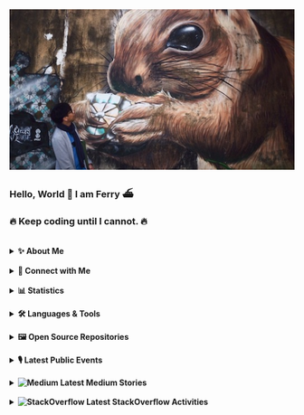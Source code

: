 <img alt="me" src="me.jpeg">

### Hello, World 👋 I am Ferry ⛴️

### 🔥 Keep coding until I cannot. 🔥
<br/>
<details>
<summary><b>✨ About Me</b></summary>

ex-Senior Staff Engineer of [WATI.io (Clare.AI)](https://www.wati.io/). 

Current Software Engineer in [SHI International Corporation](https://www.shi.com/).

Owner of a software development company [VerdantSparks](https://verdantsparks.io).

Husband of my lovely wife and parent of three cats. 🐈 🐈 🐈

Love rodents 🐀 🐿️ 🐹 and one of my 🐁 was named Hello.

ActionScript was my favourite language before the death of Flash. Now I focus on C#.

- 🌎 I'm currently living in Milton Keynes, United Kingdom. 🇬🇧
- 🔭 I’m currently working on `Everything In C#`.
- 🌱 I’m currently learning software craftsmanship.
- 💬 Ask me about C# and Vue on my [website](ferrywl.to):
- ⚡ Fun fact:
    - My name Ferry comes from the Chinese nickname called by my family members, which is simply the abbreviation of my Chinese name. It pronounces the same as Ferry in Cantonese (渡輪).
    - Although I have 3 cats. I love rodents more. Once I feed 20+ hamsters from rescue.
    - 🇹🇼 I lived in Taiwan for 2 years.
    - 🇬🇧 I'm almost living in the UK for 1 year.
    - 🇭🇰 Hong Kong is my home country.
</details>
<br/>
<details>
  <summary><b>🔗 Connect with Me</b></summary>
  <table><tr>
      <td><a href="https://www.linkedin.com/in/ferry-to-2a905720/" target="_blank">
          <img alt="LinkedIn" src="https://img.shields.io/badge/Linkedin-Profile-%23008000?logo=linkedin&style=flat&labelColor=222426" />
      </a></td>
      <td><a href="https://ferrywlto.medium.com" target="_blank">
          <img alt="Medium" src="https://img.shields.io/badge/Medium-Profile-%23008000?logo=medium&style=flat&labelColor=222426" />
      </a></td>
      <td><a href="https://stackoverflow.com/users/2952180/masterwil" target="_blank">
          <img alt="StackOverflow" src="https://img.shields.io/badge/Stackoverflow-Profile-%23008000?logo=stackoverflow&style=flat&labelColor=222426" />
      </a></td>
  </tr></table>
</details>
<br/>
<details>
  <summary><b>📊 Statistics</b></summary>
  <br/>
  <img height="180em" alt="GitHub Stats" src="https://github-readme-stats.vercel.app/api?username=ferrywlto&show_icons=true&hide_border=true&count_private=true&include_all_commits=true&custom_title=My GitHub Stats&title_color=f8deb8&bg_color=111111&text_color=aaaaaa&icon_color=00d9a8" />
  <img height="180em" alt="Language Stats" src="https://github-readme-stats.vercel.app/api/top-langs/?username=ferrywlto&layout=compact&langs_count=8&hide=HTML,CSS,ASP&hide_border=true&title_color=f8deb8&bg_color=111111&text_color=aaaaaa" />
  <img height="180em" alt="GitHub Streak" src="http://github-readme-streak-stats.herokuapp.com?user=ferrywlto&theme=highcontrast&hide_border=true&date_format=j%20M%5B%20Y%5D&background=111111&ring=f8deb8&fire=00d9a8&stroke=aaaaaa&border=f8deb8&currStreakNum=f8deb8&sideNums=f8deb8&currStreakLabel=aaaaaa&sideLabels=aaaaaa&dates=00d9a8">
  <img height="180em" alt="WakaTime Stats" src="https://github-readme-stats.vercel.app/api/wakatime?username=ferrywlto&hide_border=true&title_color=f8deb8&bg_color=111111&text_color=aaaaaa" />
</details>
<br/>
<details>
  <summary><b>🛠️ Languages & Tools</b></summary>
  <br/>
  <img alt="medium" src="https://img.shields.io/badge/C%23-%23008000?&style=flat&labelColor=111111" />
  <img alt="medium" src="https://img.shields.io/badge/JavaScript-%23008000?logo=javascript&style=flat&labelColor=111111" />
  <img alt="medium" src="https://img.shields.io/badge/TypeScript-%23008000?logo=typescript&style=flat&labelColor=111111" />
  <img alt="medium" src="https://img.shields.io/badge/Python-%23008000?logo=Python&style=flat&labelColor=111111" />
  <img alt="medium" src="https://img.shields.io/badge/C++-%23008000?logo=cplusplus&style=flat&labelColor=111111" />
  <br/>
  <img alt="medium" src="https://img.shields.io/badge/.NET-%23008000?logo=dotnet&style=flat&labelColor=111111" />
  <img alt="medium" src="https://img.shields.io/badge/Blazor-%23008000?logo=blazor&style=flat&labelColor=111111" />
  <img alt="medium" src="https://img.shields.io/badge/MAUI-%23008000?logo=xamarin&style=flat&labelColor=111111" />
  <img alt="medium" src="https://img.shields.io/badge/Jupyter Notebook-%23008000?logo=Jupyter&style=flat&labelColor=111111" />
  <br/>
  <img alt="medium" src="https://img.shields.io/badge/Astro-%23008000?logo=astro&style=flat&labelColor=111111" />
  <img alt="medium" src="https://img.shields.io/badge/Alpine.js-%23008000?logo=alpinedotjs&style=flat&labelColor=111111" />
  <img alt="medium" src="https://img.shields.io/badge/Vue.js-%23008000?logo=vuedotjs&style=flat&labelColor=111111" />
  <img alt="medium" src="https://img.shields.io/badge/Vuetify-%23008000?logo=vuetify&style=flat&labelColor=111111" />
  <br/>
  <img alt="medium" src="https://img.shields.io/badge/GCP-%23008000?logo=googlecloud&style=flat&labelColor=111111" />
  <img alt="medium" src="https://img.shields.io/badge/Azure-%23008000?logo=microsoftazure&style=flat&labelColor=111111" />
  <img alt="medium" src="https://img.shields.io/badge/AWS-%23008000?logo=amazonwebservices&style=flat&labelColor=111111" />
  <br/>
  <img alt="medium" src="https://img.shields.io/badge/Firebase-%23008000?logo=firebase&style=flat&labelColor=111111" />
  <img alt="medium" src="https://img.shields.io/badge/MongoDB-%23008000?logo=mongodb&style=flat&labelColor=111111" />
  <img alt="medium" src="https://img.shields.io/badge/MySQL-%23008000?logo=mysql#4479A1&style=flat&labelColor=111111" />
  <img alt="medium" src="https://img.shields.io/badge/SQL Server-%23008000?logo=microsoftsqlserver&style=flat&labelColor=111111" />
  <img alt="medium" src="https://img.shields.io/badge/SQLite-%23008000?logo=sqlite&style=flat&labelColor=111111" />
  <br/>
  <img alt="medium" src="https://img.shields.io/badge/Docker-%23008000?logo=docker&style=flat&labelColor=111111" />
  <img alt="medium" src="https://img.shields.io/badge/Kubernetes-%23008000?logo=kubernetes&style=flat&labelColor=111111" />
  <img alt="medium" src="https://img.shields.io/badge/Jenkins-%23008000?logo=jenkins&style=flat&labelColor=111111" />
  <br/>
  <img alt="medium" src="https://img.shields.io/badge/Slack-%23008000?logo=slack&style=flat&labelColor=111111" />
  <img alt="medium" src="https://img.shields.io/badge/VSCode-%23008000?logo=visualstudiocode&style=flat&labelColor=111111" />
  <img alt="medium" src="https://img.shields.io/badge/Rider-%23008000?logo=rider&style=flat&labelColor=111111" />
  <img alt="medium" src="https://img.shields.io/badge/GitHub-%23008000?logo=github&style=flat&labelColor=111111" />
</details>
<br/>
<details>
  <summary><b>🖼️ Open Source Repositories</b></summary>
<br/>
  Contributions are welcomed. 😀

<table>
  <thead>
    <tr>
      <td><b>🏗️ Projects</b></td>
      <td colspan="4"></td>
    </tr>
  </thead>
  <tbody>
    <tr>
      <td><a href="https://github.com/ferrywlto/vuejs-aspnetcore-ssr"><b>Vue ASP.NET Core Server Side Rendering</b></a></td>
      <td><img alt="Stars" src="https://img.shields.io/github/stars/ferrywlto/vuejs-aspnetcore-ssr?style=for-the-badge"/></td>
      <td><img alt="Forks" src="https://img.shields.io/github/forks/ferrywlto/vuejs-aspnetcore-ssr?style=for-the-badge"/></td>
      <td><img alt="Issues" src="https://img.shields.io/github/issues/ferrywlto/vuejs-aspnetcore-ssr?style=for-the-badge"/></td>
      <td><img alt="Pull Requests" src="https://img.shields.io/github/issues-pr/ferrywlto/vuejs-aspnetcore-ssr?style=for-the-badge"/></td>
    </tr>
    <tr>
      <td><a href="https://github.com/ferrywlto/update-readme-action-csharp"><b>Update README action using C#</b></a></td>
      <td><img alt="Stars" src="https://img.shields.io/github/stars/ferrywlto/update-readme-action-csharp?style=for-the-badge"/></td>
      <td><img alt="Forks" src="https://img.shields.io/github/forks/ferrywlto/update-readme-action-csharp?style=for-the-badge"/></td>
      <td><img alt="Issues" src="https://img.shields.io/github/issues/ferrywlto/update-readme-action-csharp?style=for-the-badge"/></td>
      <td><img alt="Pull Requests" src="https://img.shields.io/github/issues-pr/ferrywlto/update-readme-action-csharp?style=for-the-badge"/></td>
    </tr>
    <tr>
      <td><a href="https://github.com/ferrywlto/EICS.Muddle"><b>Muddle</b></a></td>
      <td><img alt="Stars" src="https://img.shields.io/github/stars/ferrywlto/EICS.Muddle?style=for-the-badge"/></td>
      <td><img alt="Forks" src="https://img.shields.io/github/forks/ferrywlto/EICS.Muddle?style=for-the-badge"/></td>
      <td><img alt="Issues" src="https://img.shields.io/github/issues/ferrywlto/EICS.Muddle?style=for-the-badge"/></td>
      <td><img alt="Pull Requests" src="https://img.shields.io/github/issues-pr/ferrywlto/EICS.Muddle?style=for-the-badge"/></td>
    </tr>
    <tr>
      <td><a href="https://github.com/ferrywlto/plugin-pipeline-demo"><b>Plugin Pipeline Demo in C#</b></a></td>
      <td><img alt="Stars" src="https://img.shields.io/github/stars/ferrywlto/plugin-pipeline-demo?style=for-the-badge"/></td>
      <td><img alt="Forks" src="https://img.shields.io/github/forks/ferrywlto/plugin-pipeline-demo?style=for-the-badge"/></td>
      <td><img alt="Issues" src="https://img.shields.io/github/issues/ferrywlto/plugin-pipeline-demo?style=for-the-badge"/></td>
      <td><img alt="Pull Requests" src="https://img.shields.io/github/issues-pr/ferrywlto/plugin-pipeline-demo?style=for-the-badge"/></td>
    </tr>
    <tr>
      <td><a href="https://github.com/ferrywlto/ArchiCAD-Addon-Examples--VS2015-"><b>ArchiCAD Addon Examples</b></a></td>
      <td><img alt="Stars" src="https://img.shields.io/github/stars/ferrywlto/ArchiCAD-Addon-Examples--VS2015-?style=for-the-badge"/></td>
      <td><img alt="Forks" src="https://img.shields.io/github/forks/ferrywlto/ArchiCAD-Addon-Examples--VS2015-?style=for-the-badge"/></td>
      <td><img alt="Issues" src="https://img.shields.io/github/issues/ferrywlto/ArchiCAD-Addon-Examples--VS2015-?style=for-the-badge"/></td>
      <td><img alt="Pull Requests" src="https://img.shields.io/github/issues-pr/ferrywlto/ArchiCAD-Addon-Examples--VS2015-?style=for-the-badge"/></td>
    </tr>
  </tbody>
</table>
</details>
<br/>
<details>
  <summary><b>
    🎙️ Latest Public Events 
  </b></summary>
    
- [Kubernetes Best Practices for Enhanced Cluster Efficiency - Google Cloud & Cloudmile](https://mile.cloud/resources/event/Kubernetes%20Best%20Practices%20for%20Enhanced%20Cluster%20Efficiency_456?utm_source=Linkedin&utm_medium=220617&utm_campaign=FY22_HK_2022/06/30_K8S%20Webinar) [[Linkedin]](https://www.linkedin.com/events/kubernetesbestpracticesforenhan6943523713841516544/)
- [Adventures in .NET - Making a Wordle clone and more - .NET 121](https://adventuresindotnet.com/making-a-wordle-clone-and-more-net-121)

</details>
<br/>
<details>
  <summary><b>
    <img alt="Medium" src="https://img.shields.io/badge/-%2300000000?logo=medium&style=flat" />
    Latest Medium Stories
  </b></summary>

<!-- MEDIUM:START -->
 - [Local DeepSeek-R1 with .NET](https://ferrywlto.medium.com/local-deepseek-r1-with-net-5e9cd8ab7780?source=rss-f5ada568f082------2)
 - [The missing piece in Blazor client-side authentication tutorial.](https://ferrywlto.medium.com/the-missing-piece-in-blazor-client-side-authentication-tutorial-a94b297b30a6?source=rss-f5ada568f082------2)
 - [Your automation buddies in C#](https://ferrywlto.medium.com/your-automation-buddies-in-c-cbfbe77c29cb?source=rss-f5ada568f082------2)
 - [Create a Custom GitHub Action with C#](https://ferrywlto.medium.com/create-a-custom-github-action-with-c-b056de359cb5?source=rss-f5ada568f082------2)
 - [Create your Wordle like game with Blazor and deploy to GitHub Pages](https://ferrywlto.medium.com/create-your-wordle-like-game-with-blazor-and-deploy-to-github-pages-d2129b71727f?source=rss-f5ada568f082------2)
 - [The Pain — When firebaseui localization meets TypeScript](https://ferrywlto.medium.com/the-pain-when-firebaseui-localization-meets-typescript-a85ffcf614fc?source=rss-f5ada568f082------2)
 - [Step-by-step guide on creating and publishing a Vue.js plugin.](https://ferrywlto.medium.com/step-by-step-guide-on-creating-and-publishing-a-vue-js-plugin-622c5748a631?source=rss-f5ada568f082------2)

<!-- MEDIUM:END -->
</details>
<br/>
<details>
  <summary><b>
    <img alt="StackOverflow" src="https://img.shields.io/badge/-%2300000000?logo=stackoverflow&style=flat" />
    Latest StackOverflow Activities
  </b></summary>

<!-- STACKOVERFLOW:START -->
 - [Answer by Ferry To for EF Core - Parameter of type Enum Array as String Array (string[]) instead of Int Array (int[]) in database](https://stackoverflow.com/questions/79339008/ef-core-parameter-of-type-enum-array-as-string-array-string-instead-of-int/79473800#79473800)
 - [Answer by Ferry To for PhotonVR.SetCosmetic argument not match](https://stackoverflow.com/questions/79440720/photonvr-setcosmetic-argument-not-match/79440722#79440722)
 - [Answer by Ferry To for Passing Parameter from AJAX call to .NET Controller as List&lt;&gt;](https://stackoverflow.com/questions/79419045/passing-parameter-from-ajax-call-to-net-controller-as-list/79419343#79419343)
 - [Answer by Ferry To for How can I resolve the &quot;&#39;Docker.app&#39; will damage your computer&quot; warning on macOS?](https://stackoverflow.com/questions/79344101/how-can-i-resolve-the-docker-app-will-damage-your-computer-warning-on-macos/79401440#79401440)
 - [Answer by Ferry To for I&#39;m using Selenium C# to test Google.com, but sendKeys doesn&#39;t work because the cookies popup appears every time, and even after clicking &#39;Accept All&#39;](https://stackoverflow.com/questions/79395358/im-using-selenium-c-sharp-to-test-google-com-but-sendkeys-doesnt-work-because/79395370#79395370)
 - [Answer by Ferry To for How can I execute C# code using Roslyn from a string and use global variables from a Dictionary&lt;string, object&gt;?](https://stackoverflow.com/questions/79320261/how-can-i-execute-c-sharp-code-using-roslyn-from-a-string-and-use-global-variabl/79320282#79320282)
 - [Answer by Ferry To for await InvokeAsync(StateHasChanged) does not change the database content unless page is reloded](https://stackoverflow.com/questions/79294474/await-invokeasyncstatehaschanged-does-not-change-the-database-content-unless-p/79294882#79294882)
 - [Answer by Ferry To for What is expected output?](https://stackoverflow.com/questions/79279710/what-is-expected-output/79279726#79279726)
 - [Answer by Ferry To for I am having trouble with hierarchy in objects. Particularly, an array in an object which is used in another object](https://stackoverflow.com/questions/79279607/i-am-having-trouble-with-hierarchy-in-objects-particularly-an-array-in-an-obje/79279616#79279616)
 - [Answer by Ferry To for How to find the first duplicate number in an array in C#?](https://stackoverflow.com/questions/79235447/how-to-find-the-first-duplicate-number-in-an-array-in-c/79235454#79235454)

<!-- STACKOVERFLOW:END -->
</details>
